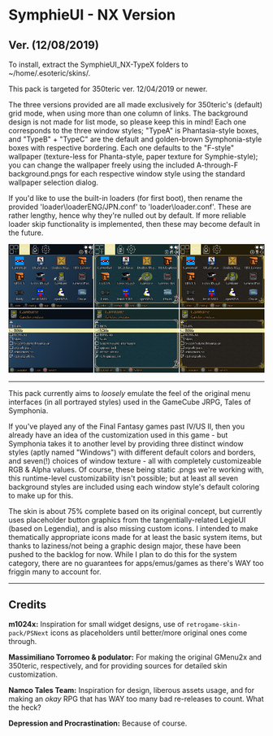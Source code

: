 # SymphieUI - NX Version

Ver. (12/08/2019)
---
To install, extract the SymphieUI_NX-TypeX folders to ~/home/.esoteric/skins/.

This pack is targeted for 350teric ver. 12/04/2019 or newer.

The three versions provided are all made exclusively for 350teric's (default) grid mode, when using more than one column of links. The background design is not made for list mode, so please keep this in mind! Each one corresponds to the three window styles; "TypeA" is Phantasia-style boxes, and "TypeB" + "TypeC" are the default and golden-brown Symphonia-style boxes with respective bordering. Each one defaults to the "F-style" wallpaper (texture-less for Phanta-style, paper texture for Symphie-style); you can change the wallpaper freely using the included A-through-F background.pngs for each respective window style using the standard wallpaper selection dialog.

If you'd like to use the built-in loaders (for first boot), then rename the provided 'loader\loaderENG/JPN.conf' to 'loader\loader.conf'. These are rather lengthy, hence why they're nulled out by default. If more reliable loader skip functionality is implemented, then these may become default in the future.

![header](https://github.com/SeongGino/SymphieUI-NX/blob/master/SymphieUI_v0.72a-Preview.png)

---

This pack currently aims to *loosely* emulate the feel of the original menu interfaces (in all portrayed styles) used in the GameCube JRPG, Tales of Symphonia.

If you've played any of the Final Fantasy games past IV/US II, then you already have an idea of the customization used in this game - but Symphonia takes it to another level by providing three distinct window styles (aptly named "Windows") with different default colors and borders, and seven(!) choices of window texture - all with completely customizeable RGB & Alpha values. Of course, these being static .pngs we're working with, this runtime-level customizability isn't possible; but at least all seven background styles are included using each window style's default coloring to make up for this.

The skin is about 75% complete based on its original concept, but currently uses placeholder button graphics from the tangentially-related LegieUI (based on Legendia), and is also missing custom icons. I intended to make thematically appropriate icons made for at least the basic system items, but thanks to laziness/not being a graphic design major, these have been pushed to the backlog for now. While I plan to do this for the system category, there are no guarantees for apps/emus/games as there's WAY too friggin many to account for.

---
## Credits

**m1024x:** Inspiration for small widget designs, use of `retrogame-skin-pack/PSNext` icons as placeholders until better/more original ones come through.

**Massimiliano Torromeo & podulator:** For making the original GMenu2x and 350teric, respectively, and for providing sources for detailed skin customization.

**Namco Tales Team:** Inspiration for design, liberous assets usage, and for making an *okay* RPG that has WAY too many bad re-releases to count. What the heck?

**Depression and Procrastination:** Because of course.
